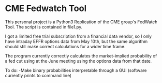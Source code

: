 # CME Fedwatch Tool
This personal project is a Python3 Replication of the CME group's FedWatch Tool. The script is contained in file1.py.

I got a limited free trial subscription from a financial data vendor, so I only have intraday EFFR options data from May 10th, but the same algorithm should still make correct calculations for a wider time frame.

The program currently correctly calculates the market-implied probability of a fed cut using at the June meeting using the options data from that date.

To do: 
-Make binary probabilities interpretable through a GUI (software currently prints to command line)
